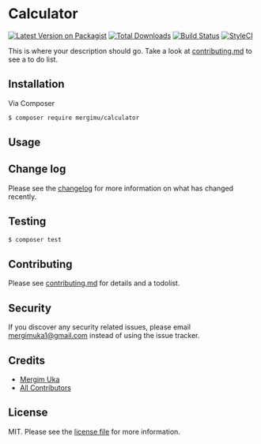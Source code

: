 # Calculator

[![Latest Version on Packagist][ico-version]][link-packagist]
[![Total Downloads][ico-downloads]][link-downloads]
[![Build Status][ico-travis]][link-travis]
[![StyleCI][ico-styleci]][link-styleci]

This is where your description should go. Take a look at [contributing.md](contributing.md) to see a to do list.

## Installation

Via Composer

``` bash
$ composer require mergimu/calculator
```

## Usage

## Change log

Please see the [changelog](changelog.md) for more information on what has changed recently.

## Testing

``` bash
$ composer test
```

## Contributing

Please see [contributing.md](contributing.md) for details and a todolist.

## Security

If you discover any security related issues, please email mergimuka1@gmail.com instead of using the issue tracker.

## Credits

- [Mergim Uka][link-author]
- [All Contributors][link-contributors]

## License

MIT. Please see the [license file](license.md) for more information.

[ico-version]: https://img.shields.io/packagist/v/mergimu/calculator.svg?style=flat-square
[ico-downloads]: https://img.shields.io/packagist/dt/mergimu/calculator.svg?style=flat-square
[ico-travis]: https://img.shields.io/travis/mergimu/calculator/master.svg?style=flat-square
[ico-styleci]: https://styleci.io/repos/12345678/shield

[link-packagist]: https://packagist.org/packages/mergimu/calculator
[link-downloads]: https://packagist.org/packages/mergimu/calculator
[link-travis]: https://travis-ci.org/mergimu/calculator
[link-styleci]: https://styleci.io/repos/12345678
[link-author]: https://github.com/MergimUkaa
[link-contributors]: ../../contributors
